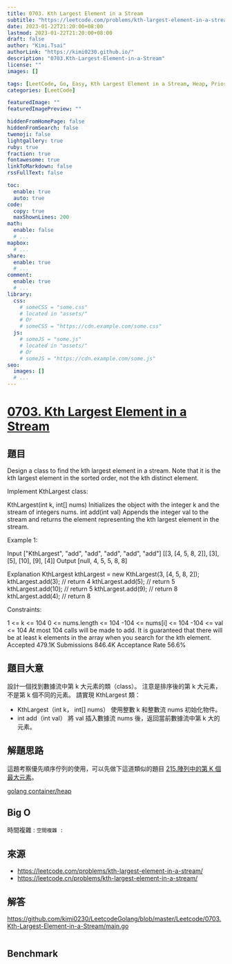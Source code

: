 ```yaml
---
title: 0703. Kth Largest Element in a Stream
subtitle: "https://leetcode.com/problems/kth-largest-element-in-a-stream/"
date: 2023-01-22T21:20:00+08:00
lastmod: 2023-01-22T21:20:00+08:00
draft: false
author: "Kimi.Tsai"
authorLink: "https://kimi0230.github.io/"
description: "0703.Kth-Largest-Element-in-a-Stream"
license: ""
images: []

tags: [LeetCode, Go, Easy, Kth Largest Element in a Stream, Heap, Priority Queue]
categories: [LeetCode]

featuredImage: ""
featuredImagePreview: ""

hiddenFromHomePage: false
hiddenFromSearch: false
twemoji: false
lightgallery: true
ruby: true
fraction: true
fontawesome: true
linkToMarkdown: false
rssFullText: false

toc:
  enable: true
  auto: true
code:
  copy: true
  maxShownLines: 200
math:
  enable: false
  # ...
mapbox:
  # ...
share:
  enable: true
  # ...
comment:
  enable: true
  # ...
library:
  css:
    # someCSS = "some.css"
    # located in "assets/"
    # Or
    # someCSS = "https://cdn.example.com/some.css"
  js:
    # someJS = "some.js"
    # located in "assets/"
    # Or
    # someJS = "https://cdn.example.com/some.js"
seo:
  images: []
  # ...
---
```

# [0703. Kth Largest Element in a Stream](https://leetcode.com/problems/kth-largest-element-in-a-stream/)

## 題目
Design a class to find the kth largest element in a stream. Note that it is the kth largest element in the sorted order, not the kth distinct element.

Implement KthLargest class:

KthLargest(int k, int[] nums) Initializes the object with the integer k and the stream of integers nums.
int add(int val) Appends the integer val to the stream and returns the element representing the kth largest element in the stream.
 

Example 1:

Input
["KthLargest", "add", "add", "add", "add", "add"]
[[3, [4, 5, 8, 2]], [3], [5], [10], [9], [4]]
Output
[null, 4, 5, 5, 8, 8]

Explanation
KthLargest kthLargest = new KthLargest(3, [4, 5, 8, 2]);
kthLargest.add(3);   // return 4
kthLargest.add(5);   // return 5
kthLargest.add(10);  // return 5
kthLargest.add(9);   // return 8
kthLargest.add(4);   // return 8
 

Constraints:

1 <= k <= 104
0 <= nums.length <= 104
-104 <= nums[i] <= 104
-104 <= val <= 104
At most 104 calls will be made to add.
It is guaranteed that there will be at least k elements in the array when you search for the kth element.
Accepted
479.1K
Submissions
846.4K
Acceptance Rate
56.6%

## 題目大意
設計一個找到數據流中第 k 大元素的類（class）。 注意是排序後的第 k 大元素，不是第 k 個不同的元素。 請實現 KthLargest 類：
* KthLargest（int k， int[] nums） 使用整數 k 和整數流 nums 初始化物件。
* int add（int val） 將 val 插入數據流 nums 後，返回當前數據流中第 k 大的元素。

## 解題思路
這題考察優先順序佇列的使用，可以先做下這道類似的題目 [215.陣列中的第 K 個最大元素](../0215.Kth-Largest-Element-in-an-Array/README.md)。

[golang container/heap](../../structures/heap/index.en.md)

## Big O
時間複雜 : ``
空間複雜 : ``

## 來源
* https://leetcode.com/problems/kth-largest-element-in-a-stream/
* https://leetcode.cn/problems/kth-largest-element-in-a-stream/

## 解答
https://github.com/kimi0230/LeetcodeGolang/blob/master/Leetcode/0703.Kth-Largest-Element-in-a-Stream/main.go

```go

```

##  Benchmark

```sh

```